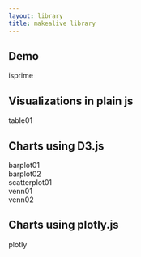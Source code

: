 ```yaml
---
layout: library
title: makealive library
---
```


<h2>Demo</h2>
<div class="row">
<div class="col-sm-4 col-md-3">
    <div class="thumbnail" onclick="location.href='isprime.html'">      
      <div class="caption">isprime</div>      
    </div>
</div>
</div>

<h2>Visualizations in plain js</h2>
<div class="row">
<div class="col-sm-4 col-md-3">
    <div class="thumbnail" onclick="location.href='table01.html'">      
      <div class="caption">table01</div>
    </div>
</div>
</div>


<h2>Charts using D3.js</h2>
<div class="row">
<div class="col-sm-4 col-md-3">
    <div class="thumbnail" onclick="location.href='barplot01.html'">      
      <div class="caption">barplot01</div>
    </div>
</div>

<div class="col-sm-4 col-md-3">
    <div class="thumbnail" onclick="location.href='barplot02.html'">      
      <div class="caption">barplot02</div>
    </div>
</div>

<div class="col-sm-4 col-md-3">
    <div class="thumbnail" onclick="location.href='scatterplot01.html'">      
      <div class="caption">scatterplot01</div>
    </div>
</div>

<div class="col-sm-4 col-md-3">
    <div class="thumbnail" onclick="location.href='venn01.html'">      
      <div class="caption">venn01</div>
    </div>
</div>

<div class="col-sm-4 col-md-3">
    <div class="thumbnail" onclick="location.href='venn02.html'">      
      <div class="caption">venn02</div>
    </div>
</div>
</div>


<h2>Charts using plotly.js</h2>

<div class="row">
<div class="col-sm-4 col-md-3">
    <div class="thumbnail" onclick="location.href='plotly.html'">      
      <div class="caption">plotly</div>
    </div>
</div>
</div>
